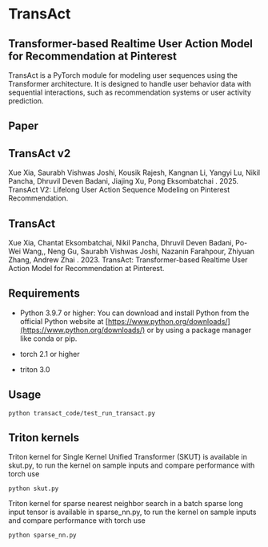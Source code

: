 # TransAct 
## Transformer-based Realtime User Action Model for Recommendation at Pinterest

TransAct is a PyTorch module for modeling user sequences using the Transformer architecture. It is designed to handle user behavior data with sequential interactions, such as recommendation systems or user activity prediction.

## Paper
## TransAct v2
Xue Xia, Saurabh Vishwas Joshi, Kousik Rajesh, 
Kangnan Li, Yangyi Lu, Nikil Pancha,
Dhruvil Deven Badani, Jiajing Xu, Pong Eksombatchai . 2025.
TransAct V2: Lifelong User Action Sequence Modeling on Pinterest Recommendation.

## TransAct
Xue Xia, Chantat Eksombatchai, Nikil Pancha, Dhruvil Deven Badani, Po-
Wei Wang,, Neng Gu, Saurabh Vishwas Joshi, Nazanin Farahpour, Zhiyuan
Zhang, Andrew Zhai . 2023. TransAct: Transformer-based Realtime User
Action Model for Recommendation at Pinterest.

## Requirements

- Python 3.9.7 or higher: You can download and install Python from the official Python website at [https://www.python.org/downloads/](https://www.python.org/downloads/) or by using a package manager like conda or pip.

- torch 2.1 or higher
- triton 3.0
   
## Usage
```
python transact_code/test_run_transact.py
```

## Triton kernels
Triton kernel for Single Kernel Unified Transformer (SKUT) is available in skut.py, to run the kernel on sample inputs and compare performance with torch use
```
python skut.py
```

Triton kernel for sparse nearest neighbor search in a batch sparse long input tensor is available in sparse_nn.py, to run the kernel on sample inputs and compare performance with torch use
```
python sparse_nn.py
```